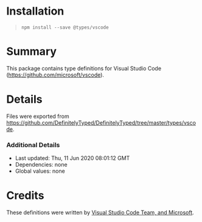 # Installation
> `npm install --save @types/vscode`

# Summary
This package contains type definitions for Visual Studio Code (https://github.com/microsoft/vscode).

# Details
Files were exported from https://github.com/DefinitelyTyped/DefinitelyTyped/tree/master/types/vscode.

### Additional Details
 * Last updated: Thu, 11 Jun 2020 08:01:12 GMT
 * Dependencies: none
 * Global values: none

# Credits
These definitions were written by [Visual Studio Code Team, and Microsoft](https://github.com/Microsoft).
